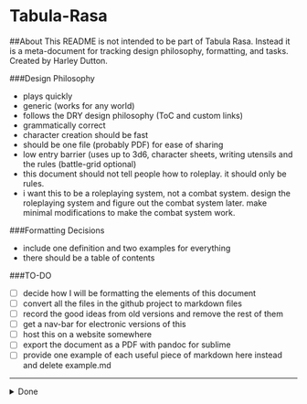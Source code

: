 # Tabula-Rasa
##About
This README is not intended to be part of Tabula Rasa. Instead it is a meta-document for tracking design philosophy, formatting, and tasks. Created by Harley Dutton.

###Design Philosophy
- plays quickly
- generic (works for any world)
- follows the DRY design philosophy (ToC and custom links)
- grammatically correct
- character creation should be fast
- should be one file (probably PDF) for ease of sharing
- low entry barrier (uses up to 3d6, character sheets, writing utensils and the rules (battle-grid optional)
- this document should not tell people how to roleplay. it should only be rules.
- i want this to be a roleplaying system, not a combat system. design the roleplaying system and figure out the combat system later. make minimal modifications to make the combat system work.

###Formatting Decisions
- include one definition and two examples for everything
- there should be a table of contents

###TO-DO
- [ ] decide how I will be formatting the elements of this document
- [ ] convert all the files in the github project to markdown files
- [ ] record the good ideas from old versions and remove the rest of them
- [ ] get a nav-bar for electronic versions of this
- [ ] host this on a website somewhere
- [ ] export the document as a PDF with pandoc for sublime
- [ ] provide one example of each useful piece of markdown here instead and delete example.md
***
<details><summary>Done</summary>
<p>

- [x] learn markdown formatting
- [x] version project with github
- [x] find a grammar checker (in sublime preferences > settings > "spell_check":true)
</p>
</details>
